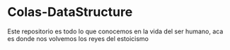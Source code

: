 # Colas-DataStructure
Este repositorio es todo lo que conocemos en la vida del ser humano, aca es donde nos volvemos los reyes del estoicismo
